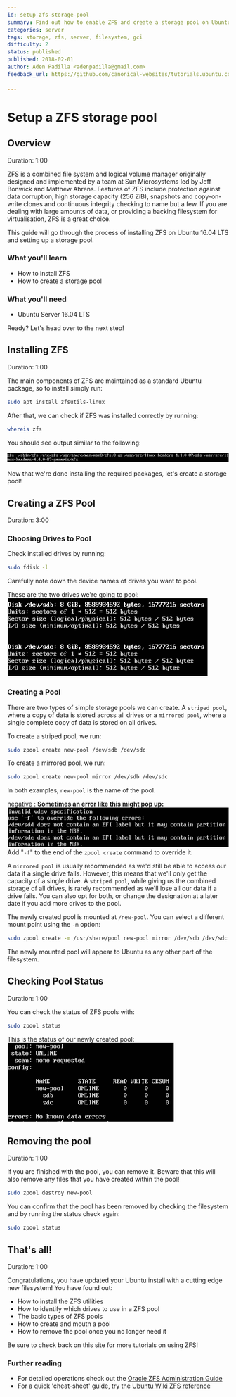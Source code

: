 ```yaml
---
id: setup-zfs-storage-pool
summary: Find out how to enable ZFS and create a storage pool on Ubuntu 16.04
categories: server
tags: storage, zfs, server, filesystem, gci
difficulty: 2
status: published
published: 2018-02-01
author: Aden Padilla <adenpadilla@gmail.com>
feedback_url: https://github.com/canonical-websites/tutorials.ubuntu.com/issues

---
```


# Setup a ZFS storage pool

## Overview
Duration: 1:00

ZFS is a combined file system and logical volume manager originally designed and implemented by a team at Sun Microsystems led by Jeff Bonwick and Matthew Ahrens. Features of ZFS include protection against data corruption, high storage capacity (256 ZiB), snapshots and copy-on-write clones and continuous integrity checking to name but a few. If you are dealing with large amounts of data, or providing a backing filesystem for virtualisation, ZFS is a great choice.

This guide will go through the process of installing ZFS on Ubuntu 16.04 LTS and setting up a storage pool.

### What you'll learn

- How to install ZFS
- How to create a storage pool

### What you'll need

- Ubuntu Server 16.04 LTS

Ready? Let's head over to the next step!

## Installing ZFS
Duration: 1:00

The main components of ZFS are maintained as a standard Ubuntu package, so to install simply run:

```bash
sudo apt install zfsutils-linux
```

After that, we can check if ZFS was installed correctly by running:
```bash
whereis zfs
```

You should see output similar to the following:

![whereisoutput](images/whereisout.png)

Now that we're done installing the required packages, let's create a storage pool!

## Creating a ZFS Pool
Duration: 3:00

### Choosing Drives to Pool

Check installed drives by running:

```bash
sudo fdisk -l
```
Carefully note down the device names of drives you want to pool.

These are the two drives we're going to pool:
![disk1](images/disks1.png)

### Creating a Pool

There are two types of simple storage pools we can create. A `striped pool`, where a copy of data is stored across all drives or a `mirrored pool`, where a single complete copy of data is stored on all drives.

To create a striped pool, we run:

```bash
sudo zpool create new-pool /dev/sdb /dev/sdc
```

To create a mirrored pool, we run:

```bash
sudo zpool create new-pool mirror /dev/sdb /dev/sdc
```
In both examples, `new-pool` is the name of the pool.

negative
: **Sometimes an error like this might pop up:**
![error](images/error.png)
Add "`-f`" to the end of the `zpool create` command to override it.

A `mirrored pool` is usually recommended as we'd still be able to access our data if a single drive fails. However, this means that we'll only get the capacity of a single drive. A `striped pool`, while giving us the combined storage of all drives, is rarely recommended as we'll lose all our data if a drive fails. You can also opt for both, or change the designation at a later date if you add more drives to the pool.

The newly created pool is mounted at `/new-pool`. You can select a different mount point using the `-m` option:

```bash
sudo zpool create -m /usr/share/pool new-pool mirror /dev/sdb /dev/sdc
```

The newly mounted pool will appear to Ubuntu as any other part of the filesystem.

## Checking Pool Status
Duration: 1:00

You can check the status of ZFS pools with:

```bash
sudo zpool status
```
This is the status of our newly created pool:
![newpoolstats](images/newpoolstats.png)

## Removing the pool
Duration: 1:00

If you are finished with the pool, you can remove it. Beware that this will also remove any files that you have created within the pool!

```bash
sudo zpool destroy new-pool
```

You can confirm that the pool has been removed by checking the filesystem and by running the status check again:

```bash
sudo zpool status
```

## That's all!
Duration: 1:00

Congratulations, you have updated your Ubuntu install with a cutting edge new filesystem! You have found out:

- How to install the ZFS utilities
- How to identify which drives to use in a ZFS pool
- The basic types of ZFS pools
- How to create and moutn a pool
- How to remove the pool once you no longer need it

Be sure to check back on this site for more tutorials on using ZFS! 

### Further reading

- For detailed operations check out the [Oracle ZFS Administration Guide](https://docs.oracle.com/cd/E19253-01/819-5461/index.html)
- For a quick 'cheat-sheet' guide, try the [Ubuntu Wiki ZFS reference](https://wiki.ubuntu.com/Kernel/Reference/ZFS)
